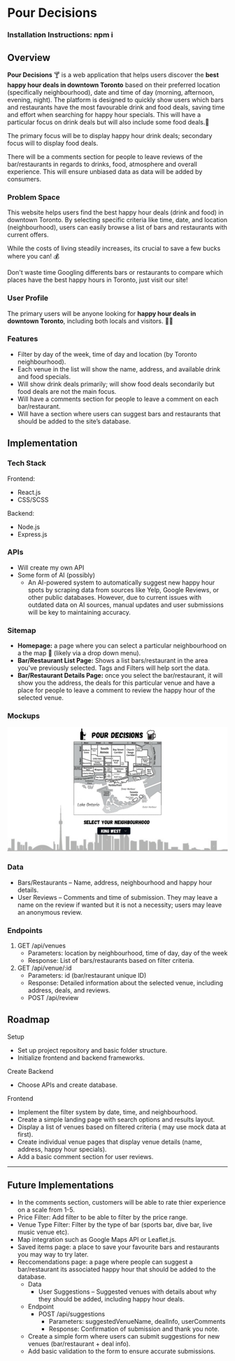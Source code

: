 # Pour Decisions

### Installation Instructions: npm i 

## Overview

**Pour Decisions** 🍸 is a web application that helps users discover the **best happy hour deals in downtown Toronto** based on their preferred location (specifically neighbourhood), date and time of day (morning, afternoon, evening, night). The platform is designed to quickly show users which bars and restaurants have the most favourable drink and food deals, saving time and effort when searching for happy hour specials. This will have a particular focus on drink deals but will also include some food deals.🍻

The primary focus will be to display happy hour drink deals; secondary focus will to display food deals.

There will be a comments section for people to leave reviews of the bar/restaurants in regards to drinks, food, atmosphere and overall experience. This will ensure unbiased data as data will be added by consumers.

### Problem Space

This website helps users find the best happy hour deals (drink and food) in downtown Toronto. By selecting specific criteria like time, date, and location (neighbourhood), users can easily browse a list of bars and restaurants with current offers.

While the costs of living steadily increases, its crucial to save a few bucks where you can! 💰

Don't waste time Googling differents bars or restaurants to compare which places have the best happy hours in Toronto, just visit our site!

### User Profile

The primary users will be anyone looking for **happy hour deals in downtown Toronto**, including both locals and visitors. 🥂🍾

### Features

- Filter by day of the week, time of day and location (by Toronto neighbourhood).
- Each venue in the list will show the name, address, and available drink and food specials.
- Will show drink deals primarily; will show food deals secondarily but food deals are not the main focus.
- Will have a comments section for people to leave a comment on each bar/restaurant.
- Will have a section where users can suggest bars and restaurants that should be added to the site’s database.

## Implementation

### Tech Stack

Frontend:
- React.js
- CSS/SCSS

Backend:
- Node.js
- Express.js

### APIs

- Will create my own API
- Some form of AI (possibly)
    - An AI-powered system to automatically suggest new happy hour spots by scraping data from sources like Yelp, Google Reviews, or other public databases. However, due to current issues with outdated data on AI sources, manual updates and user submissions will be key to maintaining accuracy.

### Sitemap

- **Homepage:** a page where you can select a particular neighbourhood on a the map 📍 (likely via a drop down menu).
- **Bar/Restaurant List Page:** Shows a list bars/restaurant in the area you've previously selected. Tags and Filters will help sort the data.
- **Bar/Restaurant Details Page:** once you select the bar/restaurant, it will show you the address, the deals for this particular venue and have a place for people to leave a comment to review the happy hour of the selected venue.

### Mockups

![Sitemap](./src/assets/images/homepage-pd.svg)

### Data

- Bars/Restaurants – Name, address, neighbourhood and happy hour details.
- User Reviews – Comments and time of submission. They may leave a name on the review if wanted but it is not a necessity; users may leave an anonymous review.

### Endpoints

1. GET /api/venues
    - Parameters: location by neighbourhood, time of day, day of the week
    - Response: List of bars/restaurants based on filter criteria.
2. GET /api/venue/:id
    - Parameters: id (bar/restaurant unique ID)
    - Response: Detailed information about the selected venue, including address, deals, and reviews.
    - POST /api/review

## Roadmap

Setup
- Set up project repository and basic folder structure.
- Initialize frontend and backend frameworks.

Create Backend
- Choose APIs and create database.

Frontend
- Implement the filter system by date, time, and neighbourhood.
- Create a simple landing page with search options and results layout.
- Display a list of venues based on filtered criteria ( may use mock data at first).
- Create individual venue pages that display venue details (name, address, happy hour specials).
- Add a basic comment section for user reviews.

---

## Future Implementations

- In the comments section, customers will be able to rate thier experience on a scale from 1-5.
- Price Filter: Add filter to be able to filter by the price range.
- Venue Type Filter: Filter by the type of bar (sports bar, dive bar, live music venue etc).
- Map integration such as Google Maps API or Leaflet.js.
- Saved items page: a place to save your favourite bars and restaurants you may way to try later.
- Reccomendations page: a page where people can suggest a bar/restaurant its associated happy hour that should be added to the database.
    - Data
        - User Suggestions – Suggested venues with details about why they should be added, including happy hour deals.
    - Endpoint
        - POST /api/suggestions
            - Parameters: suggestedVenueName, dealInfo, userComments
            - Response: Confirmation of submission and thank you note.
    - Create a simple form where users can submit suggestions for new venues (bar/restaurant + deal info).
    - Add basic validation to the form to ensure accurate submissions.

